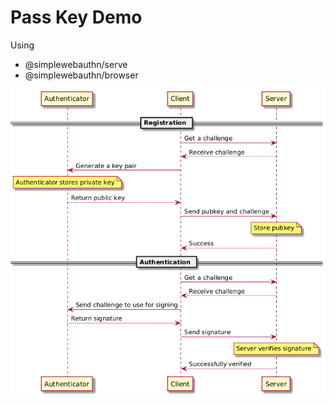 # Pass Key Demo

Using

- @simplewebauthn/serve
- @simplewebauthn/browser

![passkey](./passkey.png)